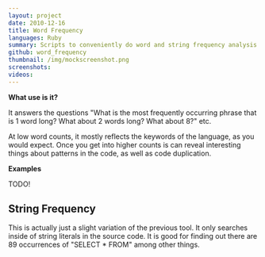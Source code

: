 ```yaml
---
layout: project
date: 2010-12-16
title: Word Frequency
languages: Ruby
summary: Scripts to conveniently do word and string frequency analysis on source code.
github: word_frequency
thumbnail: /img/mockscreenshot.png
screenshots: 
videos:
---
```


**What use is it?**

It answers the questions "What is the most frequently occurring phrase that is 1 word long? What about 2 words long? What about 8?" etc. 

At low word counts, it mostly reflects the keywords of the language, as you would expect.  Once you get into higher counts is can reveal interesting things about patterns in the code, as well as code duplication.

**Examples**

TODO!


String Frequency 
---

This is actually just a slight variation of the previous tool. It only searches inside of string literals in the source code. It is good for finding out there are 89 occurrences of "SELECT * FROM" among other things.


